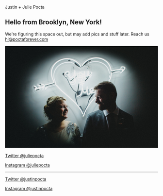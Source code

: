 
Justin + Julie Pocta 

## Hello from Brooklyn, New York!

We're figuring this space out, but may add pics and stuff later. Reach us [hi@poctaforever.com](mailto:hi@poctaforever.com)

<img src="26709229451_6198bc0803_l.jpg">

[Twitter @juliepocta](https://twitter.com/juliepocta)

[Instagram @juliepocta](https://instagram.com/julieforever)

---

[Twitter @justinpocta](https://twitter.com/justinpocta)

[Instagram @justinpocta](https://instagram.com/justinpocta)

